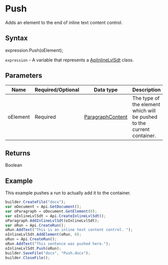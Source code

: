 # Push

Adds an element to the end of inline text content control.

## Syntax

expression.Push(oElement);

`expression` - A variable that represents a [ApiInlineLvlSdt](../ApiInlineLvlSdt.md) class.

## Parameters

| **Name** | **Required/Optional** | **Data type** | **Description** |
| ------------- | ------------- | ------------- | ------------- |
| oElement | Required | [ParagraphContent](../../../Enumerations/ParagraphContent.md) | The type of the element which will be pushed to the current container. |

## Returns

Boolean

## Example

This example pushes a run to actually add it to the container.

```javascript
builder.CreateFile("docx");
var oDocument = Api.GetDocument();
var oParagraph = oDocument.GetElement(0);
var oInlineLvlSdt = Api.CreateInlineLvlSdt();
oParagraph.AddInlineLvlSdt(oInlineLvlSdt);
var oRun = Api.CreateRun();
oRun.AddText("This is an inline text content control. ");
oInlineLvlSdt.AddElement(oRun, 0);
oRun = Api.CreateRun();
oRun.AddText("This sentence was pushed here.");
oInlineLvlSdt.Push(oRun);
builder.SaveFile("docx", "Push.docx");
builder.CloseFile();
```